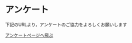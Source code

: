 # アンケート

下記のURLより，アンケートのご協力をよろしくお願いします


[アンケートページへ飛ぶ](https://docs.google.com/forms/d/e/1FAIpQLSfoFEVg6Tyxo2_vlku4xeQn44QwoKLwTdMfVKlR0UGNaYk72w/viewform?usp=sf_link)
